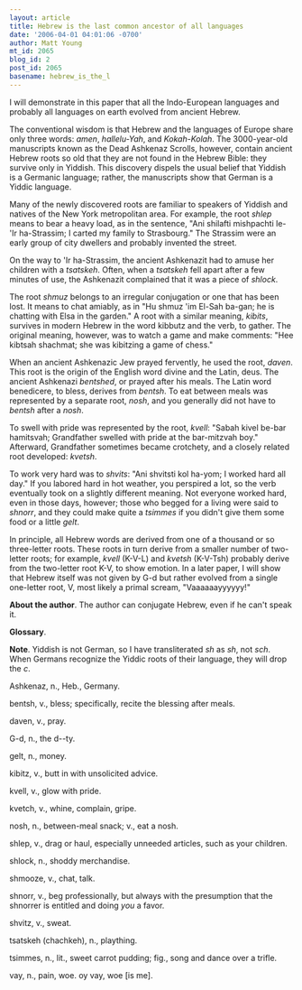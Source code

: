 ```yaml
---
layout: article
title: Hebrew is the last common ancestor of all languages
date: '2006-04-01 04:01:06 -0700'
author: Matt Young
mt_id: 2065
blog_id: 2
post_id: 2065
basename: hebrew_is_the_l
---
```

I will demonstrate in this paper that all the Indo-European languages and probably all languages on earth evolved from ancient Hebrew.

The conventional wisdom is that Hebrew and the languages of Europe share only three words: _amen_, _hallelu-Yah_, and _Kokah-Kolah_. The 3000-year-old manuscripts known as the Dead Ashkenaz Scrolls, however, contain ancient Hebrew roots so old that they are not found in the Hebrew Bible: they survive only in Yiddish. This discovery dispels the usual belief that Yiddish is a Germanic language; rather, the manuscripts show that German is a Yiddic language.

Many of the newly discovered roots are familiar to speakers of Yiddish and natives of the New York metropolitan area. For example, the root _shlep_ means to bear a heavy load, as in the sentence, "Ani shilafti mishpachti le-'Ir ha-Strassim; I carted my family to Strasbourg." The Strassim were an early group of city dwellers and probably invented the street.

On the way to 'Ir ha-Strassim, the ancient Ashkenazit had to amuse her children with a _tsatskeh_. Often, when a _tsatskeh_ fell apart after a few minutes of use, the Ashkenazit complained that it was a piece of _shlock_.

The root _shmuz_ belongs to an irregular conjugation or one that has been lost. It means to chat amiably, as in "Hu shmuz 'im El-Sah ba-gan; he is chatting with Elsa in the garden." A root with a similar meaning, _kibits_, survives in modern Hebrew in the word kibbutz and the verb, to gather. The original meaning, however, was to watch a game and make comments: "Hee kibtsah shachmat; she was kibitzing a game of chess." 

When an ancient Ashkenazic Jew prayed fervently, he used the root, _daven_.  This root is the origin of the English word divine and the Latin, deus. The ancient Ashkenazi _bentshed_, or prayed after his meals. The Latin word benedicere, to bless, derives from _bentsh_.  To eat between meals was represented by a separate root, _nosh_, and you generally did not have to _bentsh_ after a _nosh_. 

To swell with pride was represented by the root, _kvell_: "Sabah kivel be-bar hamitsvah; Grandfather swelled with pride at the bar-mitzvah boy." Afterward, Grandfather sometimes became crotchety, and a closely related root developed: _kvetsh_. 

To work very hard was to _shvits_: "Ani shvitsti kol ha-yom; I worked hard all day." If you labored hard in hot weather, you perspired a lot, so the verb eventually took on a slightly different meaning. Not everyone worked hard, even in those days, however; those who begged for a living were said to _shnorr_, and they could make quite a _tsimmes_ if you didn't give them some food or a little _gelt_.

In principle, all Hebrew words are derived from one of a thousand or so three-letter roots. These roots in turn derive from a smaller number of two-letter roots; for example, _kvell_ (K-V-L) and _kvetsh_ (K-V-Tsh) probably derive from the two-letter root K-V, to show emotion. In a later paper, I will show that Hebrew itself was not given by G-d but rather evolved from a single one-letter root, V, most likely a primal scream, "Vaaaaaayyyyyy!"

**About the author**.  The author can conjugate Hebrew, even if he can't speak it.

**Glossary**.

**Note**.  Yiddish is not German, so I have transliterated _sh_ as _sh_, not _sch_.  When Germans recognize the Yiddic roots of their language, they will drop the _c_.

Ashkenaz, n., Heb., Germany.

bentsh, v., bless; specifically, recite the blessing after meals.

daven, v., pray.

G-d, n., the d--ty.

gelt, n., money.

kibitz, v., butt in with unsolicited advice.

kvell, v., glow with pride.

kvetch, v., whine, complain, gripe.

nosh, n., between-meal snack; v., eat a nosh.

shlep, v., drag or haul, especially unneeded articles, such as your children.

shlock, n., shoddy merchandise.

shmooze, v., chat, talk.

shnorr, v., beg professionally, but always with the presumption that the shnorrer is entitled and doing _you_ a favor.

shvitz, v., sweat.

tsatskeh (chachkeh), n., plaything.

tsimmes, n., lit., sweet carrot pudding; fig., song and dance over a trifle.

vay, n., pain, woe. oy vay, woe \[is me\].

